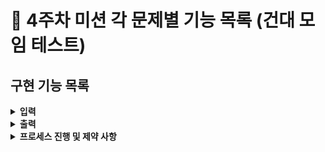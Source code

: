 # :pushpin: 4주차 미션 각 문제별 기능 목록 (건대 모임 테스트)

## 구현 기능 목록

<details>
<summary><b>입력</b></summary>
<div markdown="1">

- [ ] 다리길이 숫자로 입력받기
> - [ ] 3이상 20 이하의 숫자 입력 받기
> - [ ] 다리를 생성할 때 위 칸과 아래 칸 중 건널 수 있는 칸은 0과 1 중 무작위 값을 이용해서 정한다
> - [ ] 위 칸을 건널 수 있는 경우 U, 아래 칸을 건널 수 있는 경우 D값으로 나타낸다.
> - [ ] 무작위 값이 0인 경우 아래 칸, 1인 경우 위 칸이 건널 수 있는 칸이 된다.

- [ ] 다리 생성 시 플레이어가 이동 할 칸 선택
> - [ ] 위칸은 U, 아래칸은 D로 입력 받기 (대문자) 
> - [ ] 이동한 칸 건널 수 있는 여부 `O` 또는 `X`로  표시하기

- [ ] 다리 건너다 실패 시 재시작 / 종료 메세지 받기(R : 재시작 / Q : 종료)
> - [ ] 재시작 시 처음 만든 다리 재사용
> - [ ] 총 시도 횟수는 첫 시도 포함 해 게임 종료 할 때까지 시도한 횟수


- [ ] 예외처리
> - [ ] 다리 생성 시 3~20 값 이외의 값 예외 처리
> - [ ] 라운드 마다 이동할 칸 입력 받을 시 U,D 이외의 값 예외 처리
> - [ ] 게임 실패 시 R, Q 이외의 값 예외처리
> - [ ] 사용자가 잘못된 값 입력 경우 `IllegalArgumentException` 발생 시키기
> - [ ] "[ERROR]"로 시작하는 에러 메시지를 출력 후 그 부분부터 입력 다시 입력 받기

</div>
</details>


<details>
<summary><b>출력</b></summary>
<div markdown="1">

- [ ] 게임 시작 문구 출력 : `다리 건너기 게임을 시작합니다.` 
- [ ] 게임 종료 문구 출력 : 다음와 같이 작성
``` 
최종 게임 결과
[ O |   |   ]
[   | O | O ]

게임 성공 여부: 성공
총 시도한 횟수: 2
```
- [ ] 출력 형식 지키기
> - [ ] 이동할 수 있는 칸 선택 시 O 표기
> - [ ] 이동할 수 없는 칸을 선택 시 X 표시
> - [ ] 선택하지 않은 칸 공백 한 칸으로 표시
> - [ ] 다리의 시작은 `[`, 다리의 끝은 `]`으로 표시
> - [ ] 다리 칸의 구분은 `|`(앞뒤 공백 포함) 문자열로 구분
> - [ ] 현재까지 건넌 다리를 모두 출력

- [ ] 예외처리
> - [ ] 예외사항 시 "[ERROR]"로 시작하는 에러 문구 출력

</div>
</details>


<details>
<summary><b>프로세스 진행 및 제약 사항</b></summary>
<div markdown="1">

- [x] 다리만들기 - BridgeMaker 클래스
- [ ] 한줄 마다 결과 생성하기
- [ ] domain의 내용을 합쳐 controller에서 처리
- Application에서는 controller를 참고해 실행하는 로직만 구현
</div>
</details>



